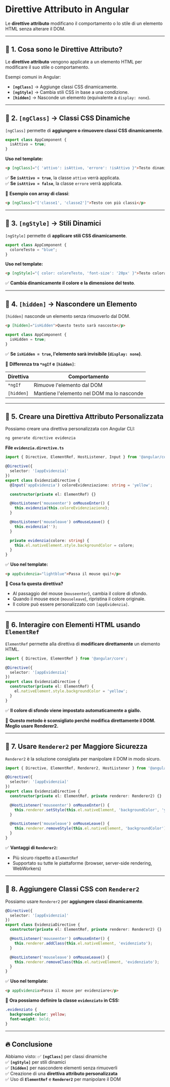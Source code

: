 # Direttive Attributo in Angular

Le **direttive attributo** modificano il comportamento o lo stile di un elemento HTML senza alterare il DOM.  

---

## 📌 1. Cosa sono le Direttive Attributo?
Le **direttive attributo** vengono applicate a un elemento HTML per modificare il suo stile o comportamento.  

Esempi comuni in Angular:
- **`[ngClass]`** → Aggiunge classi CSS dinamicamente.  
- **`[ngStyle]`** → Cambia stili CSS in base a una condizione.  
- **`[hidden]`** → Nasconde un elemento (equivalente a `display: none`).  

---

## 📌 2. `[ngClass]` → Classi CSS Dinamiche

`[ngClass]` permette di **aggiungere o rimuovere classi CSS dinamicamente**.

```typescript
export class AppComponent {
  isAttivo = true;
}
````

**Uso nel template:**

```html
<p [ngClass]="{ 'attivo': isAttivo, 'errore': !isAttivo }">Testo dinamico</p>
```

✅ **Se `isAttivo = true`**, la classe `attivo` verrà applicata.  
✅ **Se `isAttivo = false`**, la classe `errore` verrà applicata.

📌 **Esempio con array di classi**:

```html
<p [ngClass]="['classe1', 'classe2']">Testo con più classi</p>
```

---

## 📌 3. `[ngStyle]` → Stili Dinamici

`[ngStyle]` permette di **applicare stili CSS dinamicamente**.

```typescript
export class AppComponent {
  coloreTesto = "blue";
}
```

**Uso nel template:**

```html
<p [ngStyle]="{ color: coloreTesto, 'font-size': '20px' }">Testo colorato</p>
```

✅ **Cambia dinamicamente il colore e la dimensione del testo**.

---

## 📌 4. `[hidden]` → Nascondere un Elemento

`[hidden]` nasconde un elemento senza rimuoverlo dal DOM.

```html
<p [hidden]="isHidden">Questo testo sarà nascosto</p>
```

```typescript
export class AppComponent {
  isHidden = true;
}
```

✅ **Se `isHidden = true`, l'elemento sarà invisibile (`display: none`)**.

📌 **Differenza tra `*ngIf` e `[hidden]`**:

|Direttiva|Comportamento|
|---|---|
|`*ngIf`|Rimuove l'elemento dal DOM|
|`[hidden]`|Mantiene l'elemento nel DOM ma lo nasconde|

---

## 📌 5. Creare una Direttiva Attributo Personalizzata

Possiamo creare una direttiva personalizzata con Angular CLI:

```sh
ng generate directive evidenzia
```

**File `evidenzia.directive.ts`**

```typescript
import { Directive, ElementRef, HostListener, Input } from '@angular/core';

@Directive({
  selector: '[appEvidenzia]'
})
export class EvidenziaDirective {
  @Input('appEvidenzia') coloreEvidenziazione: string = 'yellow';

  constructor(private el: ElementRef) {}

  @HostListener('mouseenter') onMouseEnter() {
    this.evidenzia(this.coloreEvidenziazione);
  }

  @HostListener('mouseleave') onMouseLeave() {
    this.evidenzia('');
  }

  private evidenzia(colore: string) {
    this.el.nativeElement.style.backgroundColor = colore;
  }
}
```

✅ **Uso nel template:**

```html
<p appEvidenzia="lightblue">Passa il mouse qui!</p>
```

📌 **Cosa fa questa direttiva?**

- Al passaggio del mouse (`mouseenter`), cambia il colore di sfondo.
- Quando il mouse esce (`mouseleave`), ripristina il colore originale.
- Il colore può essere personalizzato con `[appEvidenzia]`.

---

## 📌 6. Interagire con Elementi HTML usando `ElementRef`

`ElementRef` permette alla direttiva di **modificare direttamente** un elemento HTML.

```typescript
import { Directive, ElementRef } from '@angular/core';

@Directive({
  selector: '[appEvidenzia]'
})
export class EvidenziaDirective {
  constructor(private el: ElementRef) {
    el.nativeElement.style.backgroundColor = 'yellow';
  }
}
```

✅ **Il colore di sfondo viene impostato automaticamente a giallo.**

📌 **Questo metodo è sconsigliato perché modifica direttamente il DOM. Meglio usare Renderer2.**

---

## 📌 7. Usare `Renderer2` per Maggiore Sicurezza

`Renderer2` è la soluzione consigliata per manipolare il DOM in modo sicuro.

```typescript
import { Directive, ElementRef, Renderer2, HostListener } from '@angular/core';

@Directive({
  selector: '[appEvidenzia]'
})
export class EvidenziaDirective {
  constructor(private el: ElementRef, private renderer: Renderer2) {}

  @HostListener('mouseenter') onMouseEnter() {
    this.renderer.setStyle(this.el.nativeElement, 'backgroundColor', 'yellow');
  }

  @HostListener('mouseleave') onMouseLeave() {
    this.renderer.removeStyle(this.el.nativeElement, 'backgroundColor');
  }
}
```

✅ **Vantaggi di `Renderer2`:**

- Più sicuro rispetto a `ElementRef`
- Supportato su tutte le piattaforme (browser, server-side rendering, WebWorkers)

---

## 📌 8. Aggiungere Classi CSS con `Renderer2`

Possiamo usare `Renderer2` per **aggiungere classi dinamicamente**.

```typescript
@Directive({
  selector: '[appEvidenzia]'
})
export class EvidenziaDirective {
  constructor(private el: ElementRef, private renderer: Renderer2) {}

  @HostListener('mouseenter') onMouseEnter() {
    this.renderer.addClass(this.el.nativeElement, 'evidenziato');
  }

  @HostListener('mouseleave') onMouseLeave() {
    this.renderer.removeClass(this.el.nativeElement, 'evidenziato');
  }
}
```

✅ **Uso nel template:**

```html
<p appEvidenzia>Passa il mouse per evidenziare</p>
```

📌 **Ora possiamo definire la classe `evidenziato` in CSS:**

```css
.evidenziato {
  background-color: yellow;
  font-weight: bold;
}
```

---

## 🔥 Conclusione

Abbiamo visto: ✅ **`[ngClass]`** per classi dinamiche  
✅ **`[ngStyle]`** per stili dinamici  
✅ **`[hidden]`** per nascondere elementi senza rimuoverli  
✅ Creazione di una **direttiva attributo personalizzata**  
✅ Uso di **`ElementRef`** e **`Renderer2`** per manipolare il DOM
